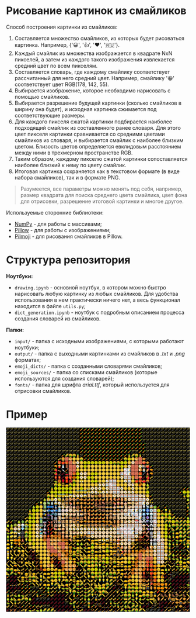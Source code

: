 # Рисование картинок из смайликов

Способ построения картинки из смайликов:
1. Составляется множество смайликов, из которых будет рисоваться картинка. Например, {'😀', '👍', '❤️', '🇷🇺'}.
2. Каждый смайлик из множества изображается в квадрате NxN пикселей, а затем из каждого такого изображения извлекается средний цвет по всем пикселям.
3. Составляется словарь, где каждому смайлику соответствует рассчитанный для него средний цвет. Например, смайлику '😀' соответствует цвет RGB(178, 142, 55).
4. Выбирается изображение, которое необходимо нарисовать с помощью смайликов.
5. Выбирается разрешение будущей картинки (сколько смайликов в ширину она будет), и исходная картинка сжимается под соответствующие размеры.
6. Для каждого пикселя сжатой картинки подбирается наиболее подходящий смайлик из составленного ранее словаря. Для этого цвет пикселя картинки сравнивается со средними цветами смайликов из словаря, и выбирается смайлик с наиболее близким цветом. Близость цветов определяется евклидовым расстоянием между ними в трехмерном пространстве RGB.
7. Таким образом, каждому пикселю сжатой картинки сопоставляется наиболее близкий к нему по цвету смайлик.
8. Итоговая картинка сохраняется как в текстовом формате (в виде набора смайликов), так и в формате PNG.

> Разумеется, все параметры можно менять под себя, например, размер квадрата для поиска среднего цвета смайлика, цвет фона для отрисовки, разрешение итоговой картинки и многое другое.

Используемые сторонние библиотеки:
- [NumPy](https://numpy.org/) - для работы с массивами;
- [Pillow](https://pillow.readthedocs.io/en/stable/) - для работы с изображениями;
- [Pilmoji](https://github.com/jay3332/pilmoji) - для рисования смайликов в Pillow.

# Структура репозитория

**Ноутбуки:**
- `drawing.ipynb` - основной ноутбук, в котором можно быстро нарисовать любую картинку из любых смайликов. Для удобства использования в нем практически ничего нет, а весь функционал находится в файле `utils.py`;
- `dict_generation.ipynb` - ноутбук с подробным описанием процесса создания словарей из смайликов.

**Папки:**
- `input/` - папка с исходными изображениями, с которыми работают ноутбуки;
- `output/` - папка с выходными картинками из смайликов в *.txt* и *.png* форматах;
- `emoji_dicts/` - папка с созданными словарями смайликов;
- `emoji_sources/` - папка со списками смайликов (которые используются для создания словарей);
- `fonts/` - папка для шрифта *arial.ttf*, который используется для отрисовки смайликов.

# Пример

![](output/frog.png)